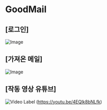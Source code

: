 # GoodMail

## [로그인]
![Image](https://github.com/user-attachments/assets/f81596f3-2156-40bd-b3b1-ac5d141d59cf)

## [가져온 메일]
![Image](https://github.com/user-attachments/assets/39d80a6a-e001-4ec5-b497-4f4fa4cda948)

## [작동 영상 유튜브]
![Video Label](http://img.youtube.com/vi/4EQlk8bNLfk/0.jpg)
(https://youtu.be/4EQlk8bNLfk)
